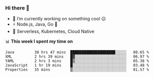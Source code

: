 ### Hi there 👋

<!--
**nodejh/nodejh** is a ✨ _special_ ✨ repository because its `README.md` (this file) appears on your GitHub profile.

Here are some ideas to get you started:

- 🔭 I’m currently working on ...
- 🌱 I’m currently learning ...
- 👯 I’m looking to collaborate on ...
- 🤔 I’m looking for help with ...
- 💬 Ask me about ...
- 📫 How to reach me: ...
- 😄 Pronouns: ...
- ⚡ Fun fact: ...
-->

- 🔭 I’m currently working on something cool :wink:
- ⚡ Node.js, Java, Go :thought_balloon:
- 🤖 Serverless, Kubernetes, Cloud Native

📊 **This week I spent my time on**

<!--START_SECTION:waka-->
```text
Java         30 hrs 47 mins  ████████████████████░░░░░   80.65 % 
XML          2 hrs 39 mins   █▓░░░░░░░░░░░░░░░░░░░░░░░   06.97 % 
YAML         2 hrs 3 mins    █▒░░░░░░░░░░░░░░░░░░░░░░░   05.38 % 
JavaScript   1 hr 19 mins    █░░░░░░░░░░░░░░░░░░░░░░░░   03.48 % 
Properties   35 mins         ▒░░░░░░░░░░░░░░░░░░░░░░░░   01.57 % 
```
<!--END_SECTION:waka-->


<!--
:traffic_light: **Visitors**

![visitors](https://visitor-badge.glitch.me/badge?page_id=nodejh.nodejh)
-->
